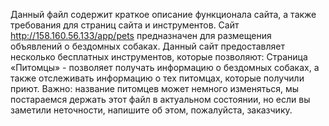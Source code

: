 Данный файл содержит краткое описание функционала сайта, а также требования для
страниц сайта и инструментов.
Сайт http://158.160.56.133/app/pets предназначен для размещения объявлений о
бездомных собаках.
Данный сайт предоставляет несколько бесплатных инструментов, которые позволяют:
Страница «Питомцы» - позволяет получать информацию о бездомных собаках, а
также отслеживать информацию о тех питомцах, которые получили приют.
Важно: название питомцев может немного изменяться, мы постараемся держать этот
файл в актуальном состоянии, но если вы заметили неточности, напишите об этом,
пожалуйста, заказчику.
